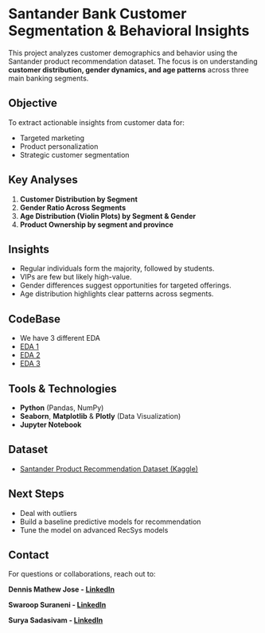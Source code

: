 # Santander Bank Customer Segmentation & Behavioral Insights

This project analyzes customer demographics and behavior using the Santander product recommendation dataset. The focus is on understanding **customer distribution, gender dynamics, and age patterns** across three main banking segments.

## Objective
To extract actionable insights from customer data for:
- Targeted marketing
- Product personalization
- Strategic customer segmentation

## Key Analyses
1. **Customer Distribution by Segment**
2. **Gender Ratio Across Segments**
3. **Age Distribution (Violin Plots) by Segment & Gender**
4. **Product Ownership by segment and province**

## Insights
- Regular individuals form the majority, followed by students.
- VIPs are few but likely high-value.
- Gender differences suggest opportunities for targeted offerings.
- Age distribution highlights clear patterns across segments.

 ## CodeBase 
- We have 3 different EDA
- [EDA 1](https://github.com/Santander-Product-Recsys/Santander-RecSys-Dennis)
- [EDA 2](https://github.com/Santander-Product-Recsys/Santander_RecSys_swaroop)
- [EDA 3]()

##  Tools & Technologies
- **Python** (Pandas, NumPy)
- **Seaborn**, **Matplotlib**  & **Plotly** (Data Visualization)
- **Jupyter Notebook**

##  Dataset
- [Santander Product Recommendation Dataset (Kaggle)](https://www.kaggle.com/c/santander-product-recommendation)

##  Next Steps
- Deal with outliers
- Build a baseline predictive models for recommendation
- Tune the model on advanced RecSys models

## Contact
For questions or collaborations, reach out to:

**Dennis Mathew Jose - [LinkedIn](https://www.linkedin.com/in/dennismjose/)** 

**Swaroop Suraneni - [LinkedIn](https://www.linkedin.com/in/swaroopsuraneni/)**

**Surya Sadasivam - [LinkedIn](https://www.linkedin.com/in/surya-prakash-sadasivam/)**
